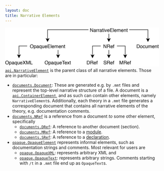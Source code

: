 ```yaml
---
layout: doc
title: Narrative Elements
---
```

![data structures](doc/img/NarrativeElement.jpg)
[`api.NarrativeElement`](apidoc://info.kwarc.mmt.api.NarrativeElement) is the parent class of all narrative elements. Those are in particular:
  * [`documents.Document`](apidoc://info.kwarc.mmt.api.documents.Document): These are generated e.g. by `.mmt` files and represent the top-level narrative structure of a file. A document is a [`api.ContainerElement`](apidoc://info.kwarc.mmt.api.ContainerElement), and as such can contain other elements, namely `NarrativeElement`s. Additionally, each theory in a `.mmt` file generates a corresponding document that contains all narrative elements of the theory, e.g. documentation comments.
  * [`documents.NRef`](apidoc://info.kwarc.mmt.api.documents.NRef) is a reference from a document *to* some other element, specifically
    * [`documents.DRef`](apidoc://info.kwarc.mmt.api.documents.DRef): A reference to another document (section).
    * [`documents.MRef`](apidoc://info.kwarc.mmt.api.documents.MRef): A reference to a [module](content.html#modules).
    * [`documents.SRef`](apidoc://info.kwarc.mmt.api.documents.SRef): A reference to a [declaration](content.html#declarations).
  * [`opaque.OpaqueElement`](apidoc://info.kwarc.mmt.api.opaque.OpaqueElement) represents informal elements, such as documentation strings and comments. Most relevant for users are
    * [`opaque.OpaqueXML`](apidoc://info.kwarc.mmt.api.opaque.OpaqueXML): represents arbitrary XML and
    * [`opaque.OpaqueText`](apidoc://info.kwarc.mmt.api.opaque.OpaqueText): represents arbitrary strings. Comments starting with `/t` in a `.mmt` file end up as `OpaqueText`s.

